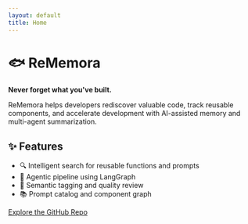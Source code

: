 ```yaml
---
layout: default
title: Home
---
```


# 🐟 ReMemora

**Never forget what you've built.**

ReMemora helps developers rediscover valuable code, track reusable components, and accelerate development with AI-assisted memory and multi-agent summarization.

## ✨ Features
- 🔍 Intelligent search for reusable functions and prompts
- 🧠 Agentic pipeline using LangGraph
- 🧪 Semantic tagging and quality review
- 📚 Prompt catalog and component graph

[Explore the GitHub Repo](https://github.com/getrememora/ReMemora)
